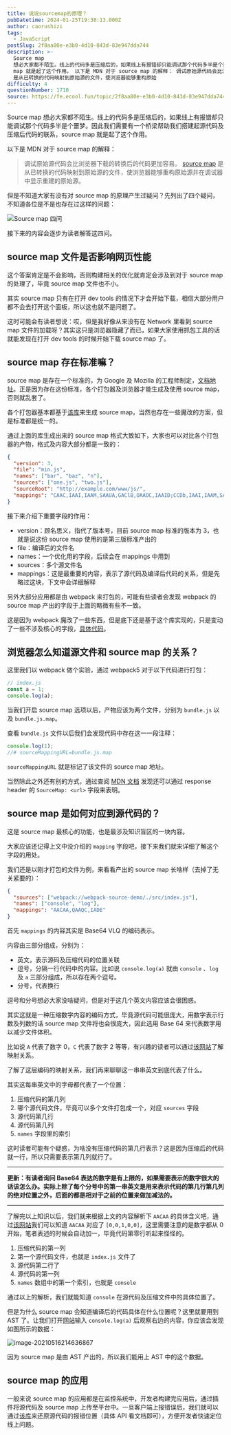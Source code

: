 ```yaml
---
title: 说说sourcemap的原理？
pubDatetime: 2024-01-25T19:38:13.000Z
author: caorushizi
tags:
  - JavaScript
postSlug: 2f8aa80e-e3b0-4d10-843d-83e947dda744
description: >-
  Source map
  想必大家都不陌生。线上的代码多是压缩后的，如果线上有报错却只能调试那个代码多半是个噩梦。因此我们需要有一个桥梁帮助我们搭建起源代码及压缩后代码的联系，source
  map 就是起了这个作用。 以下是 MDN 对于 source map 的解释： 调试原始源代码会比浏览器下载的转换后的代码更加容易。 source map
  是从已转换的代码映射到原始源的文件，使浏览器能够重构原始
difficulty: 4
questionNumber: 1710
source: https://fe.ecool.fun/topic/2f8aa80e-e3b0-4d10-843d-83e947dda744
---
```


Source map 想必大家都不陌生。线上的代码多是压缩后的，如果线上有报错却只能调试那个代码多半是个噩梦。因此我们需要有一个桥梁帮助我们搭建起源代码及压缩后代码的联系，source map 就是起了这个作用。

以下是 MDN 对于 source map 的解释：

> 调试原始源代码会比浏览器下载的转换后的代码更加容易。 [source map](https://www.html5rocks.com/en/tutorials/developertools/sourcemaps/) 是从已转换的代码映射到原始源的文件，使浏览器能够重构原始源并在调试器中显示重建的原始源。

但是不知道大家有没有对 source map 的原理产生过疑问？先列出了四个疑问，不知道各位是不是也存在过这样的问题：

![Source map 四问](https://static.ecool.fun//article/05bdc382-77b5-4912-8dd4-bbe6452d1dac.jpeg)

接下来的内容会逐步为读者解答这四问。

## source map 文件是否影响网页性能

这个答案肯定是不会影响，否则构建相关的优化就肯定会涉及到对于 source map 的处理了，毕竟 source map 文件也不小。

其实 source map 只有在打开 dev tools 的情况下才会开始下载，相信大部分用户都不会去打开这个面板，所以这也就不是问题了。

这时可能会有读者想说：哎，但是我好像从来没有在 Network 里看到 source map 文件的加载呀？其实这只是浏览器隐藏了而已，如果大家使用抓包工具的话就能发现在打开 dev tools 的时候开始下载 source map 了。

## source map 存在标准嘛？

source map 是存在一个标准的，为 Google 及 Mozilla 的工程师制定，[文档地址](https://docs.google.com/document/d/1U1RGAehQwRypUTovF1KRlpiOFze0b-_2gc6fAH0KY0k/edit)。正是因为存在这份标准，各个打包器及浏览器才能生成及使用 source map，否则就乱套了。

各个打包器基本都基于[该库](https://github.com/mozilla/source-map)来生成 source map，当然也存在一些魔改的方案，但是标准都是统一的。

通过上面的库生成出来的 source map 格式大致如下，大家也可以对比各个打包器的产物，格式及内容大部分都是一致的：

```json
{
  "version": 3,
  "file": "min.js",
  "names": ["bar", "baz", "n"],
  "sources": ["one.js", "two.js"],
  "sourceRoot": "http://example.com/www/js/",
  "mappings": "CAAC,IAAI,IAAM,SAAUA,GAClB,OAAOC,IAAID;CCDb,IAAI,IAAM,SAAUE,GAClB,OAAOA"
}
```

接下来介绍下重要字段的作用：

- version：顾名思义，指代了版本号，目前 source map 标准的版本为 3，也就是说这份 source map 使用的是第三版标准产出的
- file：编译后的文件名
- names：一个优化用的字段，后续会在 mappings 中用到
- sources：多个源文件名
- mappings：这是最重要的内容，表示了源代码及编译后代码的关系，但是先略过这块，下文中会详细解释

另外大部分应用都是由 webpack 来打包的，可能有些读者会发现 webpack 的 source map 产出的字段于上面的略微有些不一致。

这是因为 webpack 魔改了一些东西，但是底下还是基于这个库实现的，只是变动了一些不涉及核心的字段，[具体代码](https://github.com/webpack/webpack-sources/blob/master/lib/SourceMapSource.js)。

## 浏览器怎么知道源文件和 source map 的关系？

这里我们以 webpack 做个实验，通过 webpack5 对于以下代码进行打包：

```js
// index.js
const a = 1;
console.log(a);
```

当我们开启 source map 选项以后，产物应该为两个文件，分别为 `bundle.js` 以及 `bundle.js.map`。

查看 `bundle.js` 文件以后我们会发现代码中存在这一一段注释：

```js
console.log(1);
//# sourceMappingURL=bundle.js.map
```

`sourceMappingURL` 就是标记了该文件的 source map 地址。

当然除此之外还有别的方式，通过查阅 [MDN 文档](https://developer.mozilla.org/zh-CN/docs/Web/HTTP/Headers/SourceMap) 发现还可以通过 response header 的 `SourceMap: <url>` 字段来表明。

## source map 是如何对应到源代码的？

这是 source map 最核心的功能，也是最涉及知识盲区的一块内容。

大家应该还记得上文中没介绍的 `mapping` 字段吧，接下来我们就来详细了解这个字段的用处。

我们还是以刚才打包的文件为例，来看看产出的 source map 长啥样（去掉了无关紧要的）：

```json
{
  "sources": ["webpack://webpack-source-demo/./src/index.js"],
  "names": ["console", "log"],
  "mappings": "AACAA,QAAQC,IADE"
}
```

首先 `mappings` 的内容其实是 Base64 VLQ 的编码表示。

内容由三部分组成，分别为：

- 英文，表示源码及压缩代码的位置关联
- 逗号，分隔一行代码中的内容。比如说 `console.log(a)` 就由 `console` 、`log` 及 `a` 三部分组成，所以存在两个逗号。
- 分号，代表换行

逗号和分号想必大家没啥疑问，但是对于这几个英文内容应该会很困惑。

其实这就是一种压缩数字内容的编码方式，毕竟源代码可能很庞大，用数字表示行数及列数的话 source map 文件将也会很庞大，因此选用 Base 64 来代表数字用以减少文件体积。

比如说 `A` 代表了数字 0，`C` 代表了数字 2 等等，有兴趣的读者可以通过[该网站](https://www.murzwin.com/base64vlq.html)了解映射关系。

了解了这层编码的映射关系，我们再来聊聊这一串串英文到底代表了什么。

其实这每串英文中的字母都代表了一个位置：

1. 压缩代码的第几列
2. 哪个源代码文件，毕竟可以多个文件打包成一个，对应 `sources` 字段
3. 源代码第几行
4. 源代码第几列
5. `names` 字段里的索引

这时读者可能有个疑惑，为啥没有压缩代码的第几行表示？这是因为压缩后的代码就一行，所以只需要表示第几列就行了。

---

**更新：有读者询问 Base64 表达的数字是有上限的，如果需要表示的数字很大的话该怎么办。实际上除了每个分号中的第一串英文是用来表示代码的第几行第几列的绝对位置之外，后面的都是相对于之前的位置来做加减法的。**

---

了解完以上知识以后，我们就来根据上文的内容解析下 `AACAA` 的具体含义吧，通过[该网站](https://www.murzwin.com/base64vlq.html)我们可以知道 `AACAA` 对应了 `[0,0,1,0,0]`，这里需要注意的是数字都从 0 开始，笔者表述的时候会自动加一，毕竟代码第零行听起来怪怪的。

1. 压缩代码的第一列
2. 第一个源代码文件，也就是 `index.js` 文件了
3. 源代码第二行了
4. 源代码的第一列
5. `names` 数组中的第一个索引，也就是 `console`

通过以上的解析，我们就能知道 `console` 在源代码及压缩文件中的具体位置了。

但是为什么 source map 会知道编译后的代码具体在什么位置呢？这里就要用到 AST 了。让我们打开[网站](https://astexplorer.net/)输入 `console.log(a)` 后观察右边的内容，你应该会发现如图所示的数据：

![image-20210516214636867](https://static.ecool.fun//article/c05dd7b5-8f4b-4984-b02e-0041c2190368.jpeg)

因为 source map 是由 AST 产出的，所以我们能用上 AST 中的这个数据。

## source map 的应用

一般来说 source map 的应用都是在监控系统中，开发者构建完应用后，通过插件将源代码及 source map 上传至平台中。一旦客户端上报错误后，我们就可以通过[该库](https://github.com/mozilla/source-map)来还原源代码的报错位置（具体 API 看文档即可），方便开发者快速定位线上问题。
